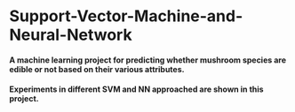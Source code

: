 # Support-Vector-Machine-and-Neural-Network

#### A machine learning project for predicting whether mushroom species are edible or not based on their various attributes. 

#### Experiments in different SVM and NN approached are shown in this project.
